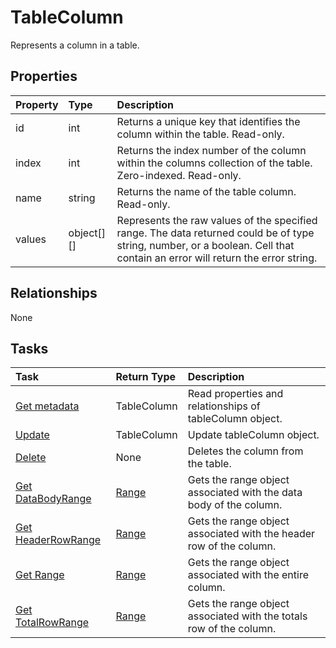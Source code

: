 # TableColumn

Represents a column in a table.

## Properties
| Property	   | Type	|Description|
|:---------------|:--------|:----------|
|id|int|Returns a unique key that identifies the column within the table. Read-only.|
|index|int|Returns the index number of the column within the columns collection of the table. Zero-indexed. Read-only.|
|name|string|Returns the name of the table column. Read-only.|
|values|object[][]|Represents the raw values of the specified range. The data returned could be of type string, number, or a boolean. Cell that contain an error will return the error string.|

## Relationships
None


## Tasks

| Task		   | Return Type	|Description|
|:---------------|:--------|:----------|
| [Get metadata](../api/tablecolumn_get.md) | TableColumn |Read properties and relationships of tableColumn object.|
| [Update](../api/tablecolumn_update.md) | TableColumn	|Update tableColumn object. |
|[Delete](../api/tablecolumn_delete.md)|None|Deletes the column from the table.|
|[Get DataBodyRange](../api/tablecolumn_getdatabodyrange.md)|[Range](range.md)|Gets the range object associated with the data body of the column.|
|[Get HeaderRowRange](../api/tablecolumn_getheaderrowrange.md)|[Range](range.md)|Gets the range object associated with the header row of the column.|
|[Get Range](../api/tablecolumn_getrange.md)|[Range](range.md)|Gets the range object associated with the entire column.|
|[Get TotalRowRange](../api/tablecolumn_gettotalrowrange.md)|[Range](range.md)|Gets the range object associated with the totals row of the column.|

